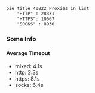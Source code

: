 
```mermaid
pie title 40822 Proxies in list
    "HTTP" : 28331
    "HTTPS": 10667
    "SOCKS" : 8930
```

### Some Info
#### Average Timeout

- mixed: 4.1s
- http: 2.3s
- https: 8.1s
- socks: 6.4s